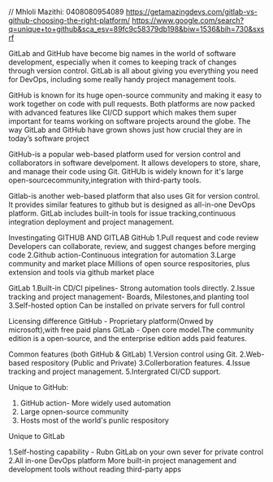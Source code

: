 // Mhloli Mazithi: 0408080954089
https://getamazingdevs.com/gitlab-vs-github-choosing-the-right-platform/
https://www.google.com/search?q=unique+to+github&sca_esv=89fc9c58379db198&biw=1536&bih=730&sxsrf





GitLab and GitHub have become big names in the world of software development, especially when it comes to keeping track of changes through version control.
GitLab is all about giving you everything you need for DevOps, including some really handy project management tools.



GitHub is known for its huge open-source community and making it easy to work together on code with pull requests. 
Both platforms are now packed with advanced features like CI/CD support which makes them super important for teams working on software projects around the globe.
The way GitLab and GitHub have grown shows just how crucial they are in today’s software project



GitHub-is a popular web-based platform used for version control and collaborators in software develpoment.
It allows developers to store, share, and manage their code using Git.
GitHUb is widely known for it's large open-sourcecommunity,integration with third-party tools.

Gitlab-is another web-based platform that also uses Git for version control.
It provides similar features to github but is designed as all-in-one DevOps platform.
GitLab includes built-in tools for issue tracking,continuous integration deployment and project management.

Investingating GITHUB AND GITLAB
GitHub
1.Pull request and code review
Developers can collaborate, review, and suggest changes before merging code
2.Github action-Continuous integration for automation
3.Large community and market place
Millions of open source respositories, plus extension and tools via github market place

GitLab
1.Built-in CD/CI pipelines- Strong automation tools directly.
2.Issue tracking and project management- Boards, Milestones,and planting tool
3.Self-hosted option
Can be installed on private servers for full control

Licensing difference
GitHub - Proprietary platform(Onwed by microsoft),with free paid plans
GitLab - Open core model.The community edition is a open-source, and the enterprise edition adds paid features.


Common features (both GitHub & GitLab)
1.Version control using Git.
2.Web-based respository (Public and Private)
3.Collerboration features.
4.Issue tracking and project management.
5.Intergrated CI/CD support.

Unique to GitHub:
1. GitHub action- More widely used automation
2. Large opnen-source community
3. Hosts most of the world's punlic respository

Unique to GitLab

1.Self-hosting capability - Rubn GitLab on your own sever for private control
2.All in-one DevOps platform
More built-in project management and development tools without reading third-party apps


